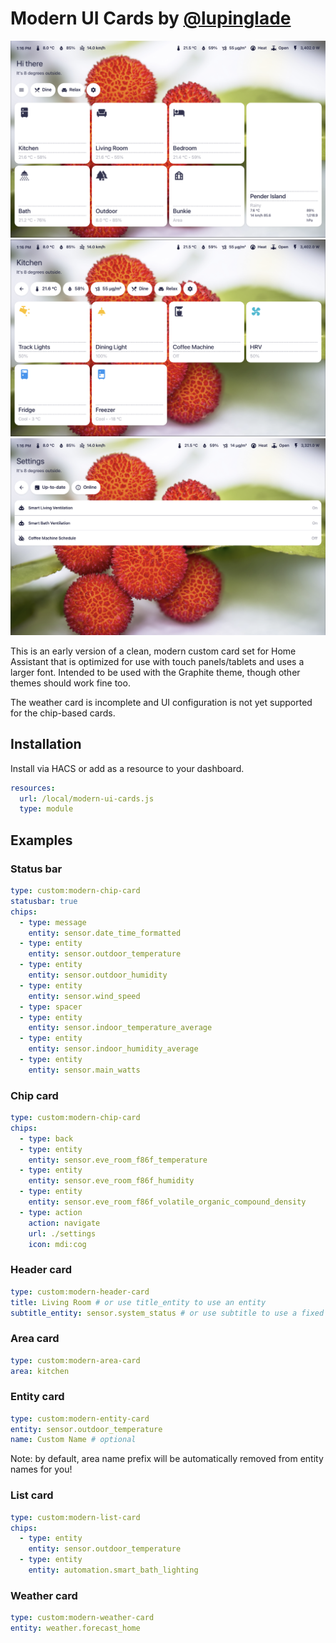 # Modern UI Cards by [@lupinglade](https://github.com/cyaneous) 

![areas](screenshots/areas.png)
![entities](screenshots/entities.png)
![settings](screenshots/settings.png)

This is an early version of a clean, modern custom card set for Home Assistant that is optimized for use with touch panels/tablets and uses a larger font. Intended to be used with the Graphite theme, though other themes should work fine too.

The weather card is incomplete and UI configuration is not yet supported for the chip-based cards.

## Installation

Install via HACS or add as a resource to your dashboard.

```yaml
resources:
  url: /local/modern-ui-cards.js
  type: module
```

## Examples

### Status bar

```yaml
type: custom:modern-chip-card
statusbar: true
chips:
  - type: message
    entity: sensor.date_time_formatted
  - type: entity
    entity: sensor.outdoor_temperature
  - type: entity
    entity: sensor.outdoor_humidity
  - type: entity
    entity: sensor.wind_speed
  - type: spacer
  - type: entity
    entity: sensor.indoor_temperature_average
  - type: entity
    entity: sensor.indoor_humidity_average
  - type: entity
    entity: sensor.main_watts
```

### Chip card

```yaml
type: custom:modern-chip-card
chips:
  - type: back
  - type: entity
    entity: sensor.eve_room_f86f_temperature
  - type: entity
    entity: sensor.eve_room_f86f_humidity
  - type: entity
    entity: sensor.eve_room_f86f_volatile_organic_compound_density
  - type: action
    action: navigate
    url: ./settings
    icon: mdi:cog
```

### Header card

```yaml
type: custom:modern-header-card
title: Living Room # or use title_entity to use an entity
subtitle_entity: sensor.system_status # or use subtitle to use a fixed string
```

### Area card

```yaml
type: custom:modern-area-card
area: kitchen
```

### Entity card

```yaml
type: custom:modern-entity-card
entity: sensor.outdoor_temperature
name: Custom Name # optional
```

Note: by default, area name prefix will be automatically removed from entity names for you!

### List card

```yaml
type: custom:modern-list-card
chips:
  - type: entity
    entity: sensor.outdoor_temperature
  - type: entity
    entity: automation.smart_bath_lighting
```

### Weather card

```yaml
type: custom:modern-weather-card
entity: weather.forecast_home
```
